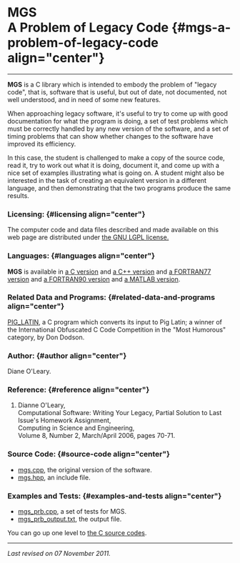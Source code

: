MGS\
A Problem of Legacy Code {#mgs-a-problem-of-legacy-code align="center"}
========================

------------------------------------------------------------------------

**MGS** is a C library which is intended to embody the problem of
"legacy code", that is, software that is useful, but out of date, not
documented, not well understood, and in need of some new features.

When approaching legacy software, it's useful to try to come up with
good documentation for what the program is doing, a set of test problems
which must be correctly handled by any new version of the software, and
a set of timing problems that can show whether changes to the software
have improved its efficiency.

In this case, the student is challenged to make a copy of the source
code, read it, try to work out what it is doing, document it, and come
up with a nice set of examples illustrating what is going on. A student
might also be interested in the task of creating an equivalent version
in a different language, and then demonstrating that the two programs
produce the same results.

### Licensing: {#licensing align="center"}

The computer code and data files described and made available on this
web page are distributed under [the GNU LGPL
license.](../../txt/gnu_lgpl.txt)

### Languages: {#languages align="center"}

**MGS** is available in [a C version](../../c_src/mgs/mgs.html) and [a
C++ version](../../cpp_src/mgs/mgs.html) and [a FORTRAN77
version](../../f77_src/mgs/mgs.html) and [a FORTRAN90
version](../../f_src/mgs/mgs.html) and [a MATLAB
version](../../m_src/mgs/mgs.html).

### Related Data and Programs: {#related-data-and-programs align="center"}

[PIG\_LATIN](../../c_src/pig_latin/pig_latin.html), a C program which
converts its input to Pig Latin; a winner of the International
Obfuscated C Code Competition in the "Most Humorous" category, by Don
Dodson.

### Author: {#author align="center"}

Diane O'Leary.

### Reference: {#reference align="center"}

1.  Dianne O'Leary,\
    Computational Software: Writing Your Legacy, Partial Solution to
    Last Issue's Homework Assignment,\
    Computing in Science and Engineering,\
    Volume 8, Number 2, March/April 2006, pages 70-71.

### Source Code: {#source-code align="center"}

-   [mgs.cpp](mgs.cpp), the original version of the software.
-   [mgs.hpp](mgs.hpp), an include file.

### Examples and Tests: {#examples-and-tests align="center"}

-   [mgs\_prb.cpp](mgs_prb.cpp), a set of tests for MGS.
-   [mgs\_prb\_output.txt](mgs_prb_output.txt), the output file.

You can go up one level to [the C source codes](../c_src.html).

------------------------------------------------------------------------

*Last revised on 07 November 2011.*
